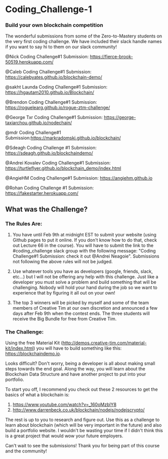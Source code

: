 # Coding_Challenge-1

### Build your own blockchain competition

The wonderful submissions from some of the Zero-to-Mastery students on the very first coding challenge. We have included their slack handle names if you want to say hi to them on our slack community!

@Nick Coding Challenge#1 Submission: https://fierce-brook-50519.herokuapp.com/ 

@Caleb Coding Challenge#1 Submission: https://calebyates.github.io/blockchain-demo/

@sakht Launda Coding Challenge#1 Submission: https://hgautam2010.github.io/Blockchain/ 

@Brendon Coding Challenge#1 Submission: https://roguelearg.github.io/rogue-ztm-challenge/ 

@George Txr Coding Challenge#1 Submission: https://george-taxiarchou.github.io/nodechain/

@mdr Coding Challenge#1 Submission:https://markradomski.github.io/blockchain/ 

@Sdeagh Coding Challenge #1 Submission: https://sdeagh.github.io/blockchaindemo/ 

@Andrei Kovalev Coding Challenge#1 Submission: https://turtleflyer.github.io/blockchain_demo/index.html 

@AngieHM Coding Challenge#1 Submission: https://angiehm.github.io

@Rohan Coding Challenge #1 Submission: https://fakestarter.herokuapp.com/ 

## What was the Challenge?

### The Rules Are:

1. You have until Feb 9th at midnight EST to submit your website (using Github pages to put it online. If you don't know how to do that, check out Lecture 66 in the course). You will have to submit the link to the #coding_challenge slack group with the following message:  "Coding Challenge#1 Submission:<your link here> check it out @Andrei Neagoie". Submissions not following the above rules will not be judged. 

2. Use whatever tools you have as developers (google, friends, slack, etc...) but I will not be offering any help with this challenge. Just like a developer you must solve a problem and build something that will be challenging. Nobody will hold your hand during the job so we want to experience that by figuring it all out on your own!

3. The top 3 winners will be picked by myself and some of the team members of Creative Tim at our own discretion and announced a few days after Feb 9th when the contest ends. The three students will receive the Big Bundle for free from Creative Tim. 

### The Challenge:

Using the free Material Kit (http://demos.creative-tim.com/material-kit/index.html) you will have to build something like this: https://blockchaindemo.io.

Looks difficult? Don't worry, being a developer is all about making small steps towards the end goal. Along the way, you will learn about the Blockchain Data Structure and have another project to put into your portfolio. 

To start you off, I recommend you check out these 2 resources to get the basics of what a blockchain is:
1. https://www.youtube.com/watch?v=_160oMzblY8
2. http://www.darrenbeck.co.uk/blockchain/nodejs/nodejscrypto/

The rest is up to you to research and figure out. Use this as a challenge to learn about blockchain (which will be very important in the future) and also build a portfolio website. I wouldn't be wasting your time if I didn't think this is a great project that would wow your future employers. 

Can't wait to see the submissions! Thank you for being part of this course and the community!

